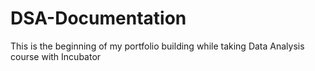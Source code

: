 # DSA-Documentation
This is the beginning of my portfolio building while taking Data Analysis course with Incubator
